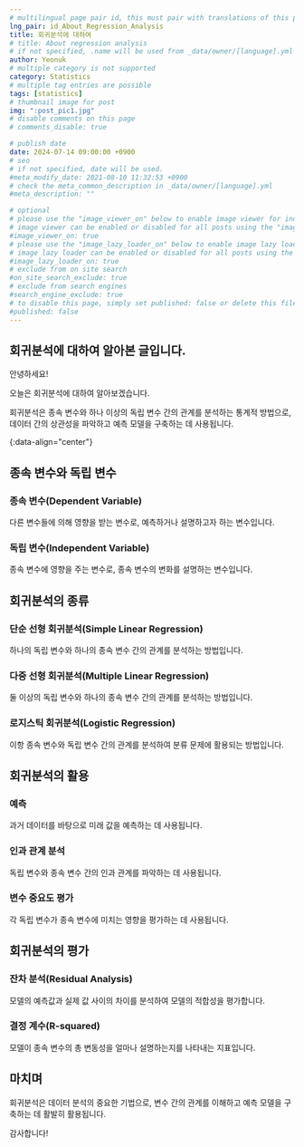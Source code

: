 ```yaml
---
# multilingual page pair id, this must pair with translations of this page. (This name must be unique)
lng_pair: id_About_Regression_Analysis
title: 회귀분석에 대하여
# title: About regression analysis
# if not specified, .name will be used from _data/owner/[language].yml
author: Yeonuk
# multiple category is not supported
category: Statistics
# multiple tag entries are possible
tags: [statistics]
# thumbnail image for post
img: ":post_pic1.jpg"
# disable comments on this page
# comments_disable: true

# publish date
date: 2024-07-14 09:00:00 +0900
# seo
# if not specified, date will be used.
#meta_modify_date: 2021-08-10 11:32:53 +0900
# check the meta_common_description in _data/owner/[language].yml
#meta_description: ""

# optional
# please use the "image_viewer_on" below to enable image viewer for individual pages or posts (_posts/ or [language]/_posts folders).
# image viewer can be enabled or disabled for all posts using the "image_viewer_posts: true" setting in _data/conf/main.yml.
#image_viewer_on: true
# please use the "image_lazy_loader_on" below to enable image lazy loader for individual pages or posts (_posts/ or [language]/_posts folders).
# image lazy loader can be enabled or disabled for all posts using the "image_lazy_loader_posts: true" setting in _data/conf/main.yml.
#image_lazy_loader_on: true
# exclude from on site search
#on_site_search_exclude: true
# exclude from search engines
#search_engine_exclude: true
# to disable this page, simply set published: false or delete this file
#published: false
---
```


<!-- outline-start -->

## 회귀분석에 대하여 알아본 글입니다.

안녕하세요!

오늘은 회귀분석에 대하여 알아보겠습니다.

회귀분석은 종속 변수와 하나 이상의 독립 변수 간의 관계를 분석하는 통계적 방법으로, 데이터 간의 상관성을 파악하고 예측 모델을 구축하는 데 사용됩니다.

{:data-align="center"}

<!-- outline-end -->

## 종속 변수와 독립 변수

### 종속 변수(Dependent Variable)

다른 변수들에 의해 영향을 받는 변수로, 예측하거나 설명하고자 하는 변수입니다.

### 독립 변수(Independent Variable)

종속 변수에 영향을 주는 변수로, 종속 변수의 변화를 설명하는 변수입니다.

## 회귀분석의 종류

### 단순 선형 회귀분석(Simple Linear Regression)

하나의 독립 변수와 하나의 종속 변수 간의 관계를 분석하는 방법입니다.

### 다중 선형 회귀분석(Multiple Linear Regression)

둘 이상의 독립 변수와 하나의 종속 변수 간의 관계를 분석하는 방법입니다.

### 로지스틱 회귀분석(Logistic Regression)

이항 종속 변수와 독립 변수 간의 관계를 분석하여 분류 문제에 활용되는 방법입니다.

## 회귀분석의 활용

### 예측

과거 데이터를 바탕으로 미래 값을 예측하는 데 사용됩니다.

### 인과 관계 분석

독립 변수와 종속 변수 간의 인과 관계를 파악하는 데 사용됩니다.

### 변수 중요도 평가

각 독립 변수가 종속 변수에 미치는 영향을 평가하는 데 사용됩니다.

## 회귀분석의 평가

### 잔차 분석(Residual Analysis)

모델의 예측값과 실제 값 사이의 차이를 분석하여 모델의 적합성을 평가합니다.

### 결정 계수(R-squared)

모델이 종속 변수의 총 변동성을 얼마나 설명하는지를 나타내는 지표입니다.

## 마치며

회귀분석은 데이터 분석의 중요한 기법으로, 변수 간의 관계를 이해하고 예측 모델을 구축하는 데 활발히 활용됩니다.

감사합니다!
